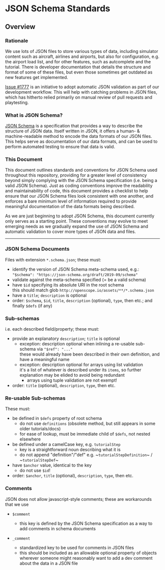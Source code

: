 # JSON Schema Standards

## Overview

### Rationale

We use lots of JSON files to store various types of data, including simulator content such as aircraft, airlines and airports,
but also for configuration, e.g. the airport load list, and for other features, such as autcomplete and the tutorial. There is 
developer documentation that details the structure and format of some of these files, but even those sometimes get outdated as
new features get implemented.

[Issue #1777](https://github.com/openscope/openscope/issues/1777) is an initiative to adopt automatic JSON validation as part of
our development workflow. This will help with catching problems in JSON files, which has hitherto relied primarily on manual
review of pull requests and playtesting.

### What is JSON Schema?

[JSON Schema](https://json-schema.org/understanding-json-schema/about.html) is a specification that provides a way to describe
the structure of JSON data. Itself written in JSON, it offers a human- & machine-readable method to encode the data formats of
our JSON files. This helps serve as documentation of our data formats, and can be used to perform automated testing to ensure
that data is valid.

### This Document

This document outlines standards and conventions for JSON Schema used throughout this repository, providing for a greater level
of consistency beyond simply complying with the JSON Schema specification (i.e. being a valid JSON Schema). Just as coding
conventions improve the readability and maintainability of code, this document provides a checklist to help ensure that our
JSON Schema files look consistent with one another, and enforces a bare minimum level of information required to provide
meaningful documentation of the data formats being described.

As we are just beginning to adopt JSON Schema, this document currently only serves as a starting point. These conventions may
evolve to meet emerging needs as we gradually expand the use of JSON Schema and automatic validation to cover more types of
JSON data and files.

---

### JSON Schema Documents

Files with extension `*.schema.json`; these must:

- identify the version of JSON Schema meta-schema used, e.g.:  
  `"$schema": "https://json-schema.org/draft/2019-09/schema"`
- validate against the meta-schema specified (= be a valid schema)
- have `$id` specifying its absolute URI in the root schema  
  this should match glob `http://openscope.io/assets/**/*.schema.json`
- have a `title`; `description` is optional
- order: `$schema`, `$id`, `title`, `description` (optional), `type`, then etc.; and finally `$defs` (if any)

### Sub-schemas

i.e. each described field/property; these must:

- provide an explanatory `description`; `title` is optional
  - exception: description optional when inlining a re-usable sub-schema via `"$ref": "..."`  
    these would already have been described in their own definition, and have a meaningful name
  - exception: description optional for arrays using list validation  
    it's a list of whatever is described under its `items`, so further explanation may be elided to avoid being redundant
    - arrays using tuple validation are not exempt!
- order: `title` (optional), `description`, `type`, then etc.

### Re-usable Sub-schemas

These must:

- be defined in `$defs` property of root schema
  - do not use `definitions` (obsolete method, but still appears in some older tutorials/docs)
  - for ease of lookup, must be immediate child of `$defs`, not nested elsewhere
- be defined under a camelCase key, e.g. `tutorialStep`
  - key is a straightforward noun describing what it is
  - do not append "definition"/"def" e.g. ~`tutorialStepDefinition`~ / ~`tutorialStepDef`~
- have `$anchor` value, identical to the key
  - do not use `$id`!
- order: `$anchor`, `title` (optional), `description`, `type`, then etc.

### Comments

JSON does not allow javascript-style comments; these are workarounds that we use

- `$comment`
  - this key is defined by the JSON Schema specification as a way to add comments in schema documents

- `_comment`
  - standardized key to be used for comments in JSON files
  - this should be included as an allowable optional property of objects wherever someone might reasonably want to add a dev comment about the data in a JSON file
